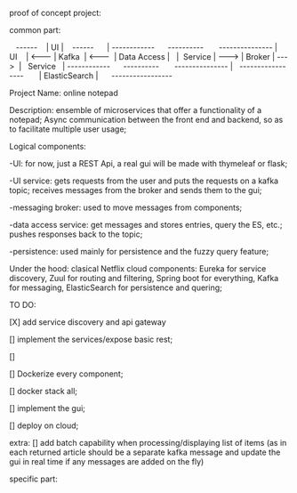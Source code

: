 proof of concept project:

common part:

   ------
   | UI |
   ------
     |
------------      ----------       ---------------
|    UI    | <--- | Kafka  | <---  | Data Access |  
|  Service | ---> | Broker | --->  |   Service   |
------------      ----------       ---------------
                                         |
                                  -----------------
                                  | ElasticSearch |
                                  -----------------

Project Name: online notepad

Description: ensemble of microservices that offer a functionality of a notepad;
Async communication between the front end and backend, so as to facilitate multiple user usage;

Logical components:

-UI: for now, just a REST Api, a real gui will be made with thymeleaf or flask;

-UI service: gets requests from the user and puts the requests on a kafka topic; receives messages from the broker and sends them to the gui;

-messaging broker: used to move messages from components;

-data access service: get messages and stores entries, query the ES, etc.; pushes responses back to the topic;

-persistence: used mainly for persistence and the fuzzy query feature;

Under the hood: clasical Netflix cloud components: Eureka for service discovery, Zuul for routing and filtering, Spring boot for everything, Kafka for messaging, ElasticSearch for persistence and quering;

TO DO:

[X] add service discovery and api gateway

[] implement the services/expose basic rest;

[]

[] Dockerize every component;

[] docker stack all;

[] implement the gui;

[] deploy on cloud;


extra:
[] add batch capability when processing/displaying list of items
(as in each returned article should be a separate kafka message and update the gui in real time if any messages are added on the fly)



specific part: